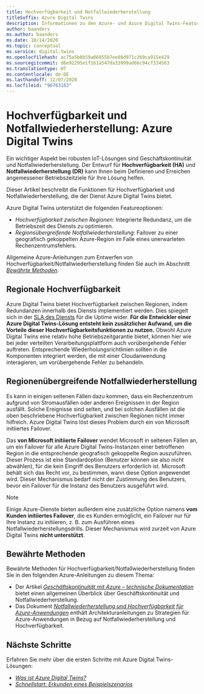 ```yaml
---
title: Hochverfügbarkeit und Notfallwiederherstellung
titleSuffix: Azure Digital Twins
description: Informationen zu den Azure- und Azure Digital Twins-Features zum Erstellen von Azure IoT-Lösungen mit Hochverfügbarkeit und Notfallwiederherstellung.
author: baanders
ms.author: baanders
ms.date: 10/14/2020
ms.topic: conceptual
ms.service: digital-twins
ms.openlocfilehash: ac75a5b0b59a06855b7ee88d971c269ca915e429
ms.sourcegitcommit: d6e92295e1f161a547da33999ad66c94cf334563
ms.translationtype: HT
ms.contentlocale: de-DE
ms.lasthandoff: 12/07/2020
ms.locfileid: "96763163"
---
```

# <a name="azure-digital-twins-high-availability-and-disaster-recovery"></a>Hochverfügbarkeit und Notfallwiederherstellung: Azure Digital Twins

Ein wichtiger Aspekt bei robusten IoT-Lösungen sind Geschäftskontinuität und Notfallwiederherstellung. Der Entwurf für **Hochverfügbarkeit (HA)** und **Notfallwiederherstellung (DR)** kann Ihnen beim Definieren und Erreichen angemessener Betriebszeitziele für Ihre Lösung helfen.

Dieser Artikel beschreibt die Funktionen für Hochverfügbarkeit und Notfallwiederherstellung, die der Dienst Azure Digital Twins bietet.

Azure Digital Twins unterstützt die folgenden Featureoptionen:
* *Hochverfügbarkeit zwischen Regionen*: Integrierte Redundanz, um die Betriebszeit des Diensts zu optimieren.
* *Regionsübergreifende Notfallwiederherstellung*: Failover zu einer geografisch gekoppelten Azure-Region im Falle eines unerwarteten Rechenzentrumsfehlers.

Allgemeine Azure-Anleitungen zum Entwerfen von Hochverfügbarkeit/Notfallwiederherstellung finden Sie auch im Abschnitt [*Bewährte Methoden*](#best-practices).

## <a name="intra-region-ha"></a>Regionale Hochverfügbarkeit
 
Azure Digital Twins bietet Hochverfügbarkeit zwischen Regionen, indem Redundanzen innerhalb des Diensts implementiert werden. Dies spiegelt sich in der [SLA des Diensts](https://azure.microsoft.com/support/legal/sla/digital-twins) für die Uptime wider. **Für die Entwickler einer Azure Digital Twins-Lösung entsteht kein zusätzlicher Aufwand, um die Vorteile dieser Hochverfügbarkeitsfunktionen zu nutzen.** Obwohl Azure Digital Twins eine relativ hohe Betriebszeitgarantie bietet, können hier wie bei jeder verteilten Verarbeitungsplattform auch vorübergehende Fehler auftreten. Entsprechende Wiederholungsrichtlinien sollten in die Komponenten integriert werden, die mit einer Cloudanwendung interagieren, um vorübergehende Fehler zu behandeln.

## <a name="cross-region-dr"></a>Regionenübergreifende Notfallwiederherstellung

Es kann in einigen seltenen Fällen dazu kommen, dass ein Rechenzentrum aufgrund von Stromausfällen oder anderen Ereignissen in der Region ausfällt. Solche Ereignisse sind selten, und bei solchen Ausfällen ist die oben beschriebene Hochverfügbarkeit zwischen Regionen nicht immer hilfreich. Azure Digital Twins löst dieses Problem durch ein von Microsoft initiiertes Failover.

Das **von Microsoft initiierte Failover** wendet Microsoft in seltenen Fällen an, um ein Failover für alle Azure Digital Twins-Instanzen einer betroffenen Region in die entsprechende geografisch gekoppelte Region auszuführen. Dieser Prozess ist eine Standardoption (Benutzer können sie also nicht abwählen), für die kein Eingriff des Benutzers erforderlich ist. Microsoft behält sich das Recht vor, zu bestimmen, wann diese Option angewendet wird. Dieser Mechanismus bedarf nicht der Zustimmung des Benutzers, bevor ein Failover für die Instanz des Benutzers ausgeführt wird.

>[!NOTE]
> Einige Azure-Dienste bieten außerdem eine zusätzliche Option namens **vom Kunden initiiertes Failover**, die es Kunden ermöglicht, ein Failover nur für Ihre Instanz zu initiieren, z. B. zum Ausführen eines Notfallwiederherstellungsdrills. Dieser Mechanismus wird zurzeit von Azure Digital Twins **nicht unterstützt**. 

## <a name="best-practices"></a>Bewährte Methoden

Bewährte Methoden für Hochverfügbarkeit/Notfallwiederherstellung finden Sie in den folgenden Azure-Anleitungen zu diesem Thema: 
* Der Artikel [*Geschäftskontinuität mit Azure – technische Dokumentation*](/azure/architecture/framework/resiliency/overview) bietet einen allgemeinen Überblick über Geschäftskontinuität und Notfallwiederherstellung. 
* Das Dokument [*Notfallwiederherstellung und Hochverfügbarkeit für Azure-Anwendungen*](/azure/architecture/framework/resiliency/backup-and-recovery) enthält Architekturanleitungen zu Strategien für Azure-Anwendungen in Bezug auf Notfallwiederherstellung und Hochverfügbarkeit.

## <a name="next-steps"></a>Nächste Schritte 

Erfahren Sie mehr über die ersten Schritte mit Azure Digital Twins-Lösungen:
 
* [*Was ist Azure Digital Twins?*](overview.md)
* [*Schnellstart: Erkunden eines Beispielszenarios*](quickstart-adt-explorer.md)